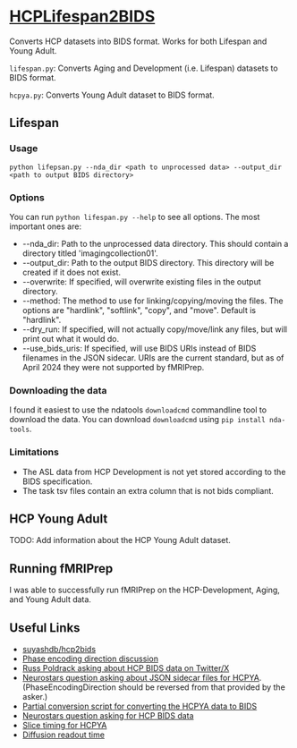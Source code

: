 # [HCPLifespan2BIDS](https://github.com/ellisdg/HCPLifespan2BIDS)
Converts HCP datasets into BIDS format. Works for both Lifespan and Young Adult.

`lifespan.py`: Converts Aging and Development (i.e. Lifespan) datasets to BIDS format.

`hcpya.py`: Converts Young Adult dataset to BIDS format.

## Lifespan
### Usage

```
python lifepsan.py --nda_dir <path to unprocessed data> --output_dir <path to output BIDS directory>
```

### Options
You can run `python lifespan.py --help` to see all options. The most important ones are:
* --nda_dir: Path to the unprocessed data directory. This should contain a directory titled 'imagingcollection01'.
* --output_dir: Path to the output BIDS directory. This directory will be created if it does not exist.
* --overwrite: If specified, will overwrite existing files in the output directory.
* --method: The method to use for linking/copying/moving the files. 
The options are "hardlink", "softlink", "copy", and "move". Default is "hardlink".
* --dry_run: If specified, will not actually copy/move/link any files, but will print out what it would do.
* --use_bids_uris: If specified, will use BIDS URIs instead of BIDS filenames in the JSON sidecar. 
URIs are the current standard, but as of April 2024 they were not supported by fMRIPrep.

### Downloading the data
I found it easiest to use the ndatools `downloadcmd` commandline tool to download the data. You can download `downloadcmd` using `pip install nda-tools`.

### Limitations
* The ASL data from HCP Development is not yet stored according to the BIDS specification.
* The task tsv files contain an extra column that is not bids compliant.

## HCP Young Adult
TODO: Add information about the HCP Young Adult dataset.

## Running fMRIPrep
I was able to successfully run fMRIPrep on the HCP-Development, Aging, and Young Adult data.

## Useful Links
* [suyashdb/hcp2bids](https://github.com/suyashdb/hcp2bids)
* [Phase encoding direction discussion](https://github.com/suyashdb/hcp2bids/issues/16)
* [Russ Poldrack asking about HCP BIDS data on Twitter/X](https://twitter.com/russpoldrack/status/1300877693957726208?lang=en)
* [Neurostars question asking about JSON sidecar files for HCPYA](https://neurostars.org/t/fmriprep-hcp-data-fieldmap-correction-looks-inverted/25867).
  (PhaseEncodingDirection should be reversed from that provided by the asker.)
* [Partial conversion script for converting the HCPYA data to BIDS](https://github.com/datalad-datasets/hcp-functional-connectivity/pull/1/commits/e02970aab710a9c006c12be9cf5b442cc06d1f16)
* [Neurostars question asking for HCP BIDS data](https://neurostars.org/t/unprocessed-hcp-data-in-bids-format-for-fmriprep/24767/4)
* [Slice timing for HCPYA](https://wiki.humanconnectome.org/docs/HCP%20fMRI%20slice-timing%20acquisition%20parameters.html)
* [Diffusion readout time](https://neurostars.org/t/what-is-the-totalreadouttime-of-hcp-dwi-data/19622)

